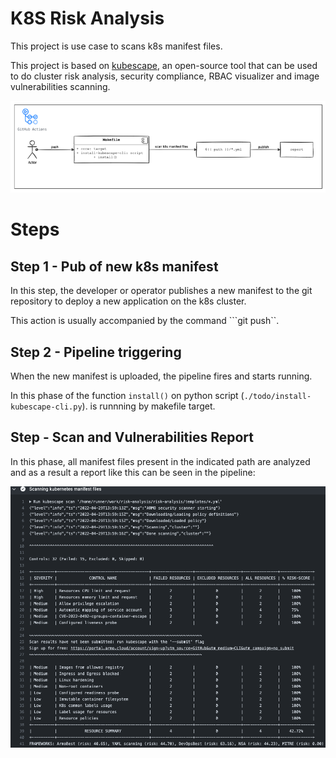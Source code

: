 # K8S Risk Analysis

This project is use case to scans k8s manifest files.

This project is based on [kubescape](https://github.com/armosec/kubescape), an open-source tool that can be used to do cluster risk analysis, security compliance, RBAC visualizer and image vulnerabilities scanning.

![diagram](./assets/diagram.png)

# Steps

## Step 1 - Pub of new k8s manifest

In this step, the developer or operator publishes a new manifest to the git repository to deploy a new application on the k8s cluster. 

This action is usually accompanied by the command ```git push``.

## Step 2 - Pipeline triggering

When the new manifest is uploaded, the pipeline fires and starts running.

In this phase of the function ```install()``` on python script (```./todo/install-kubescape-cli.py```). is runnning by makefile target.

## Step - Scan and Vulnerabilities Report

In this phase, all manifest files present in the indicated path are analyzed and as a result a report like this can be seen in the pipeline:

![report](./assets/report.png)

